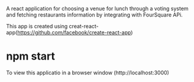 A react application for choosing a venue for lunch through a voting system and fetching restaurants information by integrating with FourSquare APi.

This app is created using creat-react-app(https://github.com/facebook/create-react-app)
# npm start

To view this applicatio in a browser window (http://localhost:3000)
